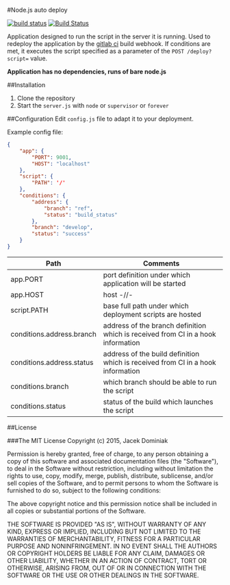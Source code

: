 #Node.js auto deploy

[![build status](http://ci.jacekdominiak.com/projects/11/status.png?ref=master)](http://ci.jacekdominiak.com/projects/11?ref=master)
[![Build Status](https://travis-ci.org/jacekd/node-auto-deploy.svg)](https://travis-ci.org/jacekd/node-auto-deploy)

Application designed to run the script in the server it is running. Used to redeploy the application by the [gitlab ci](https://about.gitlab.com/gitlab-ci/) build webhook. If conditions are met, it executes the script specified as a parameter of the `POST /deploy?script=` value.

**Application has no dependencies, runs of bare node.js**

##Installation
1. Clone the repository
1. Start the `server.js` with `node` or `supervisor` or `forever`

##Configuration
Edit `config.js` file to adapt it to your deployment.

Example config file:
```json
{
    "app": {
        "PORT": 9001,
        "HOST": "localhost"
    },
    "script": {
        "PATH": '/'
    },
    "conditions": {
        "address": {
            "branch": "ref",
            "status": "build_status"
        },
        "branch": "develop",
        "status": "success"
    }
}
```

|Path|Comments|
|----|--------|
|app.PORT|port definition under which application will be started|
|app.HOST|host -//-|
|script.PATH|base full path under which deployment scripts are hosted|
|conditions.address.branch|address of the branch definition which is received from CI in a hook information|
|conditions.address.status|address of the build definition which is received from CI in a hook information|
|conditions.branch|which branch should be able to run the script|
|conditions.status|status of the build which launches the script|

##License

###The MIT License
Copyright (c) 2015, Jacek Dominiak

Permission is hereby granted, free of charge, to any person obtaining a copy
of this software and associated documentation files (the "Software"), to deal
in the Software without restriction, including without limitation the rights
to use, copy, modify, merge, publish, distribute, sublicense, and/or sell
copies of the Software, and to permit persons to whom the Software is
furnished to do so, subject to the following conditions:

The above copyright notice and this permission notice shall be included in
all copies or substantial portions of the Software.

THE SOFTWARE IS PROVIDED "AS IS", WITHOUT WARRANTY OF ANY KIND, EXPRESS OR
IMPLIED, INCLUDING BUT NOT LIMITED TO THE WARRANTIES OF MERCHANTABILITY,
FITNESS FOR A PARTICULAR PURPOSE AND NONINFRINGEMENT. IN NO EVENT SHALL THE
AUTHORS OR COPYRIGHT HOLDERS BE LIABLE FOR ANY CLAIM, DAMAGES OR OTHER
LIABILITY, WHETHER IN AN ACTION OF CONTRACT, TORT OR OTHERWISE, ARISING FROM,
OUT OF OR IN CONNECTION WITH THE SOFTWARE OR THE USE OR OTHER DEALINGS IN
THE SOFTWARE.
